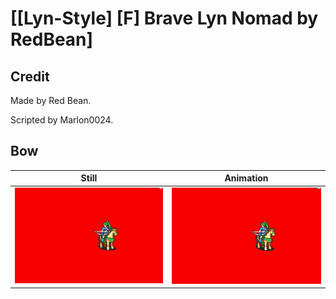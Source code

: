 # [\[Lyn-Style\] \[F\] Brave Lyn Nomad by RedBean]

## Credit

Made by Red Bean. 

Scripted by Marlon0024.
	
## Bow

| Still | Animation |
| :---: | :-------: |
| ![Bow still](./Bow_000.png) | ![Bow animation](./Bow.gif) |
